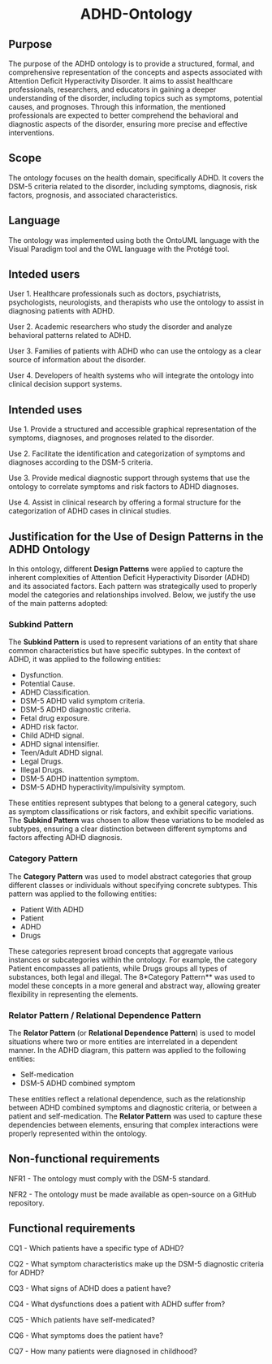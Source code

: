 <h1 align="center">ADHD-Ontology</h1>

## Purpose

The purpose of the ADHD ontology is to provide a structured, formal, and comprehensive representation of the concepts and aspects associated with Attention Deficit Hyperactivity Disorder. It aims to assist healthcare professionals, researchers, and educators in gaining a deeper understanding of the disorder, including topics such as symptoms, potential causes, and prognoses. Through this information, the mentioned professionals are expected to better comprehend the behavioral and diagnostic aspects of the disorder, ensuring more precise and effective interventions.

## Scope

The ontology focuses on the health domain, specifically ADHD. It covers the DSM-5 criteria related to the disorder, including symptoms, diagnosis, risk factors, prognosis, and associated characteristics.

## Language

The ontology was implemented using both the OntoUML language with the Visual Paradigm tool and the OWL language with the Protégé tool.

## Inteded users

User 1. Healthcare professionals such as doctors, psychiatrists, psychologists, neurologists, and therapists who use the ontology to assist in diagnosing patients with ADHD.

User 2. Academic researchers who study the disorder and analyze behavioral patterns related to ADHD.

User 3. Families of patients with ADHD who can use the ontology as a clear source of information about the disorder.

User 4. Developers of health systems who will integrate the ontology into clinical decision support systems.

## Intended uses

Use 1. Provide a structured and accessible graphical representation of the symptoms, diagnoses, and prognoses related to the disorder.

Use 2. Facilitate the identification and categorization of symptoms and diagnoses according to the DSM-5 criteria.

Use 3. Provide medical diagnostic support through systems that use the ontology to correlate symptoms and risk factors to ADHD diagnoses.

Use 4. Assist in clinical research by offering a formal structure for the categorization of ADHD cases in clinical studies.

## Justification for the Use of Design Patterns in the ADHD Ontology

In this ontology, different **Design Patterns** were applied to capture the inherent complexities of Attention Deficit Hyperactivity Disorder (ADHD) and its associated factors. Each pattern was strategically used to properly model the categories and relationships involved. Below, we justify the use of the main patterns adopted:

### Subkind Pattern

The **Subkind Pattern** is used to represent variations of an entity that share common characteristics but have specific subtypes. In the context of ADHD, it was applied to the following entities:
- Dysfunction.
- Potential Cause.
- ADHD Classification.
- DSM-5 ADHD valid symptom criteria.
- DSM-5 ADHD diagnostic criteria.
- Fetal drug exposure.
- ADHD risk factor.
- Child ADHD signal.
- ADHD signal intensifier.
- Teen/Adult ADHD signal.
- Legal Drugs.
- Illegal Drugs.
- DSM-5 ADHD inattention symptom.
- DSM-5 ADHD hyperactivity/impulsivity symptom.

These entities represent subtypes that belong to a general category, such as symptom classifications or risk factors, and exhibit specific variations. The **Subkind Pattern** was chosen to allow these variations to be modeled as subtypes, ensuring a clear distinction between different symptoms and factors affecting ADHD diagnosis.

### Category Pattern

The **Category Pattern** was used to model abstract categories that group different classes or individuals without specifying concrete subtypes. This pattern was applied to the following entities:
- Patient With ADHD
- Patient
- ADHD
- Drugs

These categories represent broad concepts that aggregate various instances or subcategories within the ontology. For example, the category Patient encompasses all patients, while Drugs groups all types of substances, both legal and illegal. The 8*Category Pattern** was used to model these concepts in a more general and abstract way, allowing greater flexibility in representing the elements.

### Relator Pattern / Relational Dependence Pattern

The **Relator Pattern** (or **Relational Dependence Pattern**) is used to model situations where two or more entities are interrelated in a dependent manner. In the ADHD diagram, this pattern was applied to the following entities:
- Self-medication
- DSM-5 ADHD combined symptom

These entities reflect a relational dependence, such as the relationship between ADHD combined symptoms and diagnostic criteria, or between a patient and self-medication. The **Relator Pattern** was used to capture these dependencies between elements, ensuring that complex interactions were properly represented within the ontology.

## Non-functional requirements

NFR1 - The ontology must comply with the DSM-5 standard.

NFR2 - The ontology must be made available as open-source on a GitHub repository.

## Functional requirements

CQ1 - Which patients have a specific type of ADHD?

CQ2 - What symptom characteristics make up the DSM-5 diagnostic criteria for ADHD?

CQ3 - What signs of ADHD does a patient have?

CQ4 - What dysfunctions does a patient with ADHD suffer from?

CQ5 - Which patients have self-medicated?

CQ6 - What symptoms does the patient have?

CQ7 - How many patients were diagnosed in childhood?
